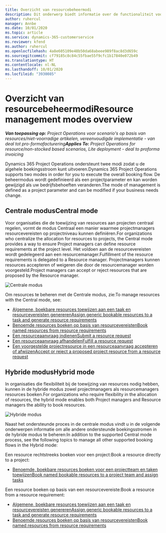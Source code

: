 ```yaml
---
title: Overzicht van resourcebeheermodi
description: Dit onderwerp biedt informatie over de functionaliteit voor resourcebeheer in Dynamics 365 Project Operations.
author: ruhercul
manager: Annbe
ms.date: 10/01/2020
ms.topic: article
ms.service: dynamics-365-customerservice
ms.reviewer: kfend
ms.author: ruhercul
ms.openlocfilehash: 4a8e605109e48b50da68abeee989f8ac8d3d659c
ms.sourcegitcommit: cf79185c8c84c55fbae55f9cfc1b17840e072b49
ms.translationtype: HT
ms.contentlocale: nl-NL
ms.lasthandoff: 10/01/2020
ms.locfileid: "3930085"
---
```

# <a name="resource-management-modes-overview"></a><span data-ttu-id="f9a2d-103">Overzicht van resourcebeheermodi</span><span class="sxs-lookup"><span data-stu-id="f9a2d-103">Resource management modes overview</span></span>

<span data-ttu-id="f9a2d-104">_**Van toepassing op:** Project Operations voor scenario's op basis van resources/niet-voorradige artikelen, vereenvoudigde implementatie - van deal tot pro-formafacturering_</span><span class="sxs-lookup"><span data-stu-id="f9a2d-104">_**Applies To:** Project Operations for resource/non-stocked based scenarios, Lite deployment - deal to proforma invoicing_</span></span>


<span data-ttu-id="f9a2d-105">Dynamics 365 Project Operations ondersteunt twee modi zodat u de algehele boekingsstroom kunt uitvoeren.</span><span class="sxs-lookup"><span data-stu-id="f9a2d-105">Dynamics 365 Project Operations supports two modes in order for you to execute the overall booking flow.</span></span> <span data-ttu-id="f9a2d-106">De beheermodus wordt gedefinieerd als een projectparameter en kan worden gewijzigd als uw bedrijfsbehoeften veranderen.</span><span class="sxs-lookup"><span data-stu-id="f9a2d-106">The mode of management is defined as a project parameter and can be modified if your business needs change.</span></span>    

## <a name="central-mode"></a><span data-ttu-id="f9a2d-107">Centrale modus</span><span class="sxs-lookup"><span data-stu-id="f9a2d-107">Central mode</span></span>
<span data-ttu-id="f9a2d-108">Voor organisaties die de toewijzing van resources aan projecten centraal regelen, vormt de modus Centraal een manier waarmee projectmanagers resourcevereisten op projectniveau kunnen definiëren.</span><span class="sxs-lookup"><span data-stu-id="f9a2d-108">For organizations who centralize the allocation for resources to projects, the Central mode provides a way to ensure Project managers can define resource requirements at the project level.</span></span> <span data-ttu-id="f9a2d-109">Het voldoen aan de resourcevereisten wordt gedelegeerd aan een resourcemanager.</span><span class="sxs-lookup"><span data-stu-id="f9a2d-109">Fulfillment of the resource requirements is delegated to a Resource manager.</span></span> <span data-ttu-id="f9a2d-110">Projectmanagers kunnen resources accepteren of weigeren die door de resourcemanager worden voorgesteld.</span><span class="sxs-lookup"><span data-stu-id="f9a2d-110">Project managers can accept or reject resources that are proposed by the Resource manager.</span></span>

![Centrale modus](./media/resource-management-central.png)

<span data-ttu-id="f9a2d-112">Om resources te beheren met de Centrale modus, zie:</span><span class="sxs-lookup"><span data-stu-id="f9a2d-112">To manage resources with the Central mode, see:</span></span>

- [<span data-ttu-id="f9a2d-113">Algemene, boekbare resources toewijzen aan een taak en resourcevereisten genereren</span><span class="sxs-lookup"><span data-stu-id="f9a2d-113">Assign generic bookable resources to a task and generate resource requirements</span></span>](https://docs.microsoft.com/dynamics365/project-service/assign-generic-bookable-resource)
- [<span data-ttu-id="f9a2d-114">Benoemde resources boeken op basis van resourcevereisten</span><span class="sxs-lookup"><span data-stu-id="f9a2d-114">Book named resources from resource requirements</span></span>](https://docs.microsoft.com/dynamics365/project-service/book-named-resource)
- [<span data-ttu-id="f9a2d-115">Een resourceaanvraag indienen</span><span class="sxs-lookup"><span data-stu-id="f9a2d-115">Submit a resource request</span></span>](https://docs.microsoft.com/dynamics365/project-service/submit-resource-request)
- [<span data-ttu-id="f9a2d-116">Een resourceaanvraag afhandelen</span><span class="sxs-lookup"><span data-stu-id="f9a2d-116">Fulfill a resource request</span></span>](https://docs.microsoft.com/dynamics365/project-service/resource-management-fulfill-requests)
- [<span data-ttu-id="f9a2d-117">Een voorgestelde projectresource in een resourceaanvraag accepteren of afwijzen</span><span class="sxs-lookup"><span data-stu-id="f9a2d-117">Accept or reject a proposed project resource from a resource request</span></span>](https://docs.microsoft.com/dynamics365/project-service/accept-reject-proposed-resource)

## <a name="hybrid-mode"></a><span data-ttu-id="f9a2d-118">Hybride modus</span><span class="sxs-lookup"><span data-stu-id="f9a2d-118">Hybrid mode</span></span>
<span data-ttu-id="f9a2d-119">In organisaties die flexibiliteit bij de toewijzing van resources nodig hebben, kunnen in de hybride modus zowel projectmanagers als resourcemanagers resources boeken.</span><span class="sxs-lookup"><span data-stu-id="f9a2d-119">For organizations who require flexibility in the allocation of resources, the hybrid mode enables both Project managers and Resource managers the ability to book resources.</span></span>

![Hybride modus](./media/resource-management-hybrid.png)

<span data-ttu-id="f9a2d-121">Naast het ondersteunde proces in de centrale modus vindt u in de volgende onderwerpen informatie om alle andere ondersteunde boekingsstromen in de hybride modus te beheren:</span><span class="sxs-lookup"><span data-stu-id="f9a2d-121">In addition to the supported Central mode process, see the following topics to manage all other supported booking flows in the Hybrid mode:</span></span>

<span data-ttu-id="f9a2d-122">Een resource rechtstreeks boeken voor een project:</span><span class="sxs-lookup"><span data-stu-id="f9a2d-122">Book a resource directly to a project:</span></span>
- [<span data-ttu-id="f9a2d-123">Benoemde, boekbare resources boeken voor een projectteam en taken toewijzen</span><span class="sxs-lookup"><span data-stu-id="f9a2d-123">Book named bookable resources to a project team and assign tasks</span></span>](https://docs.microsoft.com/dynamics365/project-service/assign-named-bookable-resource)

<span data-ttu-id="f9a2d-124">Een resource boeken op basis van een resourcevereiste:</span><span class="sxs-lookup"><span data-stu-id="f9a2d-124">Book a resource from a resource requirement:</span></span>
- [<span data-ttu-id="f9a2d-125">Algemene, boekbare resources toewijzen aan een taak en resourcevereisten genereren</span><span class="sxs-lookup"><span data-stu-id="f9a2d-125">Assign generic bookable resources to a task and generate resource requirements</span></span>](https://docs.microsoft.com/dynamics365/project-service/assign-generic-bookable-resource)
- [<span data-ttu-id="f9a2d-126">Benoemde resources boeken op basis van resourcevereisten</span><span class="sxs-lookup"><span data-stu-id="f9a2d-126">Book named resources from resource requirements</span></span>](https://docs.microsoft.com/dynamics365/project-service/book-named-resource)
